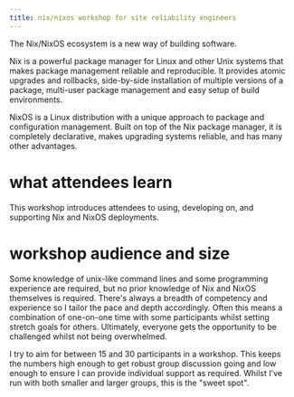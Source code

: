 ```yaml
---
title: nix/nixos workshop for site reliability engineers
---
```


The Nix/NixOS ecosystem is a new way of building software.

Nix is a powerful package manager for Linux and other Unix systems that makes package management reliable and reproducible. It provides atomic upgrades and rollbacks, side-by-side installation of multiple versions of a package, multi-user package management and easy setup of build environments.

NixOS is a Linux distribution with a unique approach to package and configuration management. Built on top of the Nix package manager, it is completely declarative, makes upgrading systems reliable, and has many other advantages.

<?# Twitter 1168390067800297473 /?>

<!-- # day 1 -->

# what attendees learn

This workshop introduces attendees to using, developing on, and supporting Nix and NixOS deployments.

# workshop audience and size

Some knowledge of unix-like command lines and some programming experience are required, but no prior knowledge of Nix and NixOS themselves is required. There's always a breadth of competency and experience so I tailor the pace and depth accordingly. Often this means a combination of one-on-one time with some participants whilst setting stretch goals for others. Ultimately, everyone gets the opportunity to be challenged whilst not being overwhelmed.

I try to aim for between 15 and 30 participants in a workshop. This keeps the numbers high enough to get robust group discussion going and low enough to ensure I can provide individual support as required. Whilst I've run with both smaller and larger groups, this is the "sweet spot".

<?! Markdown ?>
<?! Include "../_footer.md" /?>
<?!/ Markdown ?>

<!-- # what others are saying -->
<!-- 
{{< tweet 1168395220972556288 >}}
{{< tweet 1168390067800297473 >}}
{{< tweet 1161389965445459968 >}}
{{< tweet 1161391925548601344 >}}
 -->
